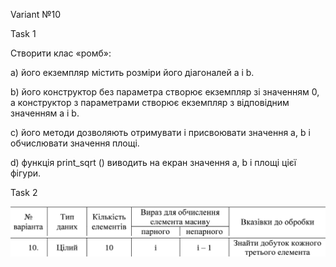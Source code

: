 Variant №10

Task 1

Створити клас «ромб»:

a) його екземпляр містить розміри його діагоналей a і b.

b) його конструктор без параметра створює екземпляр зі значенням 0, а
конструктор з параметрами створює екземпляр з відповідним значенням
a і b.

c) його методи дозволяють отримувати і присвоювати значення a, b і
обчислювати значення площі.

d) функція print_sqrt () виводить на екран значення a, b і площі цієї фігури.

Task 2

![img.png](task4_head.png)
![img.png](task4_body.png)